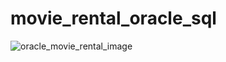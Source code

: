 # movie_rental_oracle_sql
![oracle_movie_rental_image](https://github.com/RahalK/movie_rental_oracle_sql/assets/149255583/e22d9f05-b9ac-4908-b8d0-9ad76a1e0b89)
